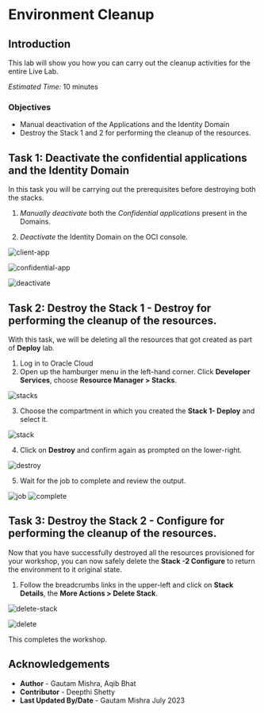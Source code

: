 # Environment Cleanup

## Introduction

This lab will show you how you can carry out the cleanup activities for the entire Live Lab.

*Estimated Time:* 10 minutes

### Objectives

-   Manual deactivation of the Applications and the Identity Domain
-   Destroy the Stack 1 and 2 for performing the cleanup of the resources.


## Task 1: Deactivate the confidential applications and the Identity Domain

In this task you will be carrying out the prerequisites before destroying both the stacks. 

1. *Manually deactivate* both the *Confidential applications* present in the Domains.

2. *Deactivate* the Identity Domain on the OCI console.

![client-app](./images/client-app.png "client-app")

![confidential-app](./images/confidential-app.png "confidential-app")

![deactivate](./images/deactivate.png "deactivate")
		
## Task 2: Destroy the Stack 1 - Destroy for performing the cleanup of the resources.

With this task, we will be deleting all the resources that got created as part of **Deploy** lab.

1. Log in to Oracle Cloud
2. Open up the hamburger menu in the left-hand corner.  Click **Developer Services**, choose **Resource Manager > Stacks**.

![stacks](./images/stacks.png "stacks")
  
3. Choose the compartment in which you created the **Stack 1- Deploy** and select it.  

![stack](./images/stack.png "stack")

4. Click on **Destroy** and confirm again as prompted on the lower-right.  

![destroy](./images/destroy.png "destroy")

5. Wait for the job to complete and review the output.  

![job](./images/job.png "job")
![complete](./images/complete.png "complete")

## Task 3: Destroy the Stack 2 - Configure for performing the cleanup of the resources.

Now that you have successfully destroyed all the resources provisioned for your workshop, you can now safely delete the **Stack -2 Configure** to return the environment to it original state.

1. Follow the breadcrumbs links in the upper-left and click on **Stack Details**, the **More Actions > Delete Stack**.  

![delete-stack](./images/delete-stack.png "delete-stack")

![delete](./images/delete.png "delete")

This completes the workshop.

## Acknowledgements
* **Author** - Gautam Mishra, Aqib Bhat
* **Contributor** - Deepthi Shetty 
* **Last Updated By/Date** - Gautam Mishra July 2023
